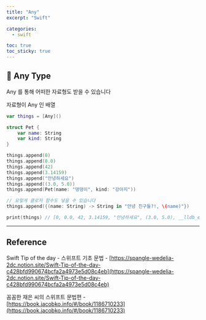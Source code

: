 ```yaml
---
title: "Any"
excerpt: "Swift"

categories:
  - swift

toc: true
toc_sticky: true
---
```


## 🔷 Any Type

Any 를 통해 어떠한 자료형도 받을 수 있습니다

자료형이 Any 인 배열

```swift
var things = [Any]()

struct Pet {
	var name: String
	var kind: String
}

things.append(0)
things.append(0.0)
things.append(42)
things.append(3.14159)
things.append("안녕하세요")
things.append((3.0, 5.0))
things.append(Pet(name: "댕댕이", kind: "강아지"))

// 요렇게 클로저 함수도 넣을 수 있습니다
things.append({(name: String) -> String in "안녕 친구들?!, \(name)"})

print(things) // [0, 0.0, 42, 3.14159, "안녕하세요", (3.0, 5.0), __lldb_expr_1.Pet(name: "댕댕이", kind: "강아지"), (Function)]
```

---

<!-- 🔶 🔷 📌 🔑 👉 -->

## Reference

Swift Tip of the day - 스위프트 기초 문법 - [https://spangle-wedelia-2dc.notion.site/Swift-Tip-of-the-day-c428bfd990674bcfa2a4973e5d08c4eb](https://spangle-wedelia-2dc.notion.site/Swift-Tip-of-the-day-c428bfd990674bcfa2a4973e5d08c4eb)

꼼꼼한 재은 씨의 스위프트 문법편 - [https://book.jacobko.info/#/book/1186710233](https://book.jacobko.info/#/book/1186710233)
